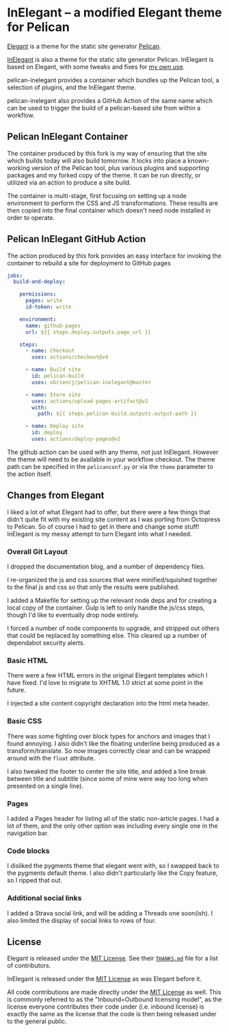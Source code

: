 # InElegant – a modified Elegant theme for Pelican

[Elegant] is a theme for the static site generator [Pelican].

[elegant]: https://github.com/Pelican-Elegant/elegant
[pelican]: https://getpelican.com/

[InElegant] is also a theme for the static site generator Pelican.
InElegant is based on Elegant, with some tweaks and fixes for
[my own use].

[inelegant]: https://github.com/obriencj/pelican-inelegant
[my own use]: https://obriencj.preoccupied.net/

pelican-inelegant provides a container which bundles up the Pelican
tool, a selection of plugins, and the InElegant theme.

pelican-inelegant also provides a GitHub Action of the same name which
can be used to trigger the build of a pelican-based site from within a
workflow.


## Pelican InElegant Container

The container produced by this fork is my way of ensuring that the
site which builds today will also build tomorrow. It locks into place
a known-working version of the Pelican tool, plus various plugins and
supporting packages and my forked copy of the theme. It can be run
directly, or utilized via an action to produce a site build.

The container is multi-stage, first focusing on setting up a node
environment to perform the CSS and JS transformations. These results
are then copied into the final container which doesn't need node
installed in order to operate.


## Pelican InElegant GitHub Action

The action produced by this fork provides an easy interface for
invoking the container to rebuild a site for deployment to GitHub
pages

```yaml
jobs:
  build-and-deploy:

    permissions:
      pages: write
      id-token: write

    environment:
      name: github-pages
      url: ${{ steps.deploy.outputs.page_url }}

    steps:
      - name: Checkout
        uses: actions/checkout@v4

      - name: Build site
        id: pelican-build
        uses: obriencj/pelican-inelegant@master

      - name: Store site
        uses: actions/upload-pages-artifact@v2
        with:
          path: ${{ steps.pelican-build.outputs.output-path }}

      - name: Deploy site
        id: deploy
        uses: actions/deploy-pages@v2

```

The github action can be used with any theme, not just InElegant.
However the theme will need to be available in your workflow checkout.
The theme path can be specified in the `pelicanconf.py` or via the
`theme` parameter to the action itself.


## Changes from Elegant

I liked a lot of what Elegant had to offer, but there were a few
things that didn't quite fit with my existing site content as I was
porting from Octopress to Pelican. So of course I had to get in
there and change some stuff! InElegant is my messy attempt to
turn Elegant into what I needed.


### Overall Git Layout

I dropped the documentation blog, and a number of dependency files.

I re-organized the js and css sources that were minified/squished
together to the final js and css so that only the results were
published.

I added a Makefile for setting up the relevant node deps and for
creating a local copy of the container. Gulp is left to only handle
the js/css steps,  though I'd like to eventually drop node entirely.

I forced a number of node components to upgrade, and stripped out
others that could be replaced by something else. This cleared up a
number of dependabot security alerts.


### Basic HTML

There were a few HTML errors in the original Elegant templates which I
have fixed. I'd love to migrate to XHTML 1.0 strict at some point in
the future.

I injected a site content copyright declaration into the html meta
header.


### Basic CSS

There was some fighting over block types for anchors and images that I
found annoying. I also didn't like the floating underline being
produced as a transform/translate. So now images correctly clear and
can be wrapped around with the `float` attribute.

I also tweaked the footer to center the site title, and added a line
break between title and subtitle (since some of mine were way too long
when presented on a single line).


### Pages

I added a Pages header for listing all of the static non-article
pages. I had a lot of them, and the only other option was including
every single one in the navigation bar.


### Code blocks

I disliked the pygments theme that elegant went with, so I swapped
back to the pygments default theme. I also didn't particularly like the
Copy feature, so I ripped that out.


### Additional social links

I added a Strava social link, and will be adding a Threads one
soon(ish). I also limited the display of social links to rows of four.


## License

Elegant is released under the [MIT License]. See their
[`THANKS.md`][thanks] file for a list of contributors.

InElegant is released under the [MIT License] as was Elegant before it.

All code contributions are made directly under the [MIT License] as
well. This is commonly referred to as the "Inbound=Outbound licensing
model", as the license everyone contributes their code under
(i.e. inbound license) is exactly the same as the license that the
code is then being released under to the general public.

[thanks]: https://github.com/Pelican-Elegant/elegant/blob/master/THANKS.md
[mit license]: https://spdx.org/licenses/MIT.html
